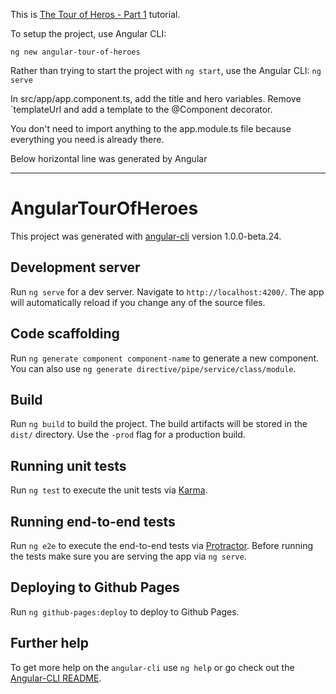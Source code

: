 This is [The Tour of Heros - Part 1](https://angular.io/docs/ts/latest/tutorial/toh-pt1.html) tutorial.

To setup the project, use Angular CLI:
```
ng new angular-tour-of-heroes
```
Rather than trying to start the project with `ng start`, use the Angular CLI: `ng serve`

In src/app/app.component.ts, add the title and hero variables.  Remove `templateUrl and add a template to the @Component decorator.

You don't need to import anything to the app.module.ts file because everything you need is already there.

Below horizontal line was generated by Angular
***
# AngularTourOfHeroes

This project was generated with [angular-cli](https://github.com/angular/angular-cli) version 1.0.0-beta.24.

## Development server
Run `ng serve` for a dev server. Navigate to `http://localhost:4200/`. The app will automatically reload if you change any of the source files.

## Code scaffolding

Run `ng generate component component-name` to generate a new component. You can also use `ng generate directive/pipe/service/class/module`.

## Build

Run `ng build` to build the project. The build artifacts will be stored in the `dist/` directory. Use the `-prod` flag for a production build.

## Running unit tests

Run `ng test` to execute the unit tests via [Karma](https://karma-runner.github.io).

## Running end-to-end tests

Run `ng e2e` to execute the end-to-end tests via [Protractor](http://www.protractortest.org/).
Before running the tests make sure you are serving the app via `ng serve`.

## Deploying to Github Pages

Run `ng github-pages:deploy` to deploy to Github Pages.

## Further help

To get more help on the `angular-cli` use `ng help` or go check out the [Angular-CLI README](https://github.com/angular/angular-cli/blob/master/README.md).

